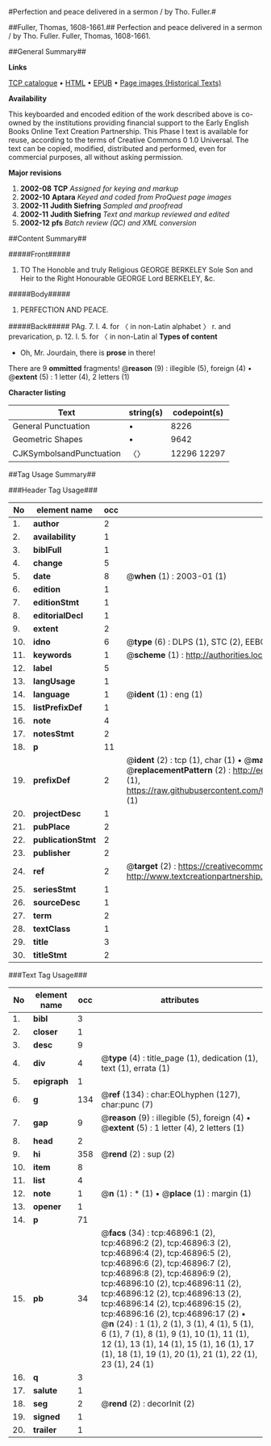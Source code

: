 #Perfection and peace delivered in a sermon / by Tho. Fuller.#

##Fuller, Thomas, 1608-1661.##
Perfection and peace delivered in a sermon / by Tho. Fuller.
Fuller, Thomas, 1608-1661.

##General Summary##

**Links**

[TCP catalogue](http://www.ota.ox.ac.uk/tcp/)  • 
[HTML](http://tei.it.ox.ac.uk/tcp/Texts-HTML/free/A40/A40680.html)  • 
[EPUB](http://tei.it.ox.ac.uk/tcp/Texts-EPUB/free/A40/A40680.epub) • 
[Page images (Historical Texts)](https://data.historicaltexts.jisc.ac.uk/view?pubId=eebo-11223658e&pageId=eebo-11223658e-46896-1)

**Availability**

This keyboarded and encoded edition of the
	       work described above is co-owned by the institutions
	       providing financial support to the Early English Books
	       Online Text Creation Partnership. This Phase I text is
	       available for reuse, according to the terms of Creative
	       Commons 0 1.0 Universal. The text can be copied,
	       modified, distributed and performed, even for
	       commercial purposes, all without asking permission.

**Major revisions**

1. __2002-08__ __TCP__ *Assigned for keying and markup*
1. __2002-10__ __Aptara__ *Keyed and coded from ProQuest page images*
1. __2002-11__ __Judith Siefring__ *Sampled and proofread*
1. __2002-11__ __Judith Siefring__ *Text and markup reviewed and edited*
1. __2002-12__ __pfs__ *Batch review (QC) and XML conversion*

##Content Summary##

#####Front#####

1. TO
The Honoble and truly Religious
GEORGE BERKELEY
Sole Son and Heir to the Right
Honourable GEORGE Lord
BERKELEY, &c.

#####Body#####

1. PERFECTION
AND
PEACE.

#####Back#####
PAg. 7. l. 4. for 〈 in non-Latin alphabet 〉 r. and prevarication, p. 12.
l. 5. for 〈 in non-Latin al
**Types of content**

  * Oh, Mr. Jourdain, there is **prose** in there!

There are 9 **ommitted** fragments! 
 @__reason__ (9) : illegible (5), foreign (4)  •  @__extent__ (5) : 1 letter (4), 2 letters (1)

**Character listing**


|Text|string(s)|codepoint(s)|
|---|---|---|
|General Punctuation|•|8226|
|Geometric Shapes|▪|9642|
|CJKSymbolsandPunctuation|〈〉|12296 12297|

##Tag Usage Summary##

###Header Tag Usage###

|No|element name|occ|attributes|
|---|---|---|---|
|1.|__author__|2||
|2.|__availability__|1||
|3.|__biblFull__|1||
|4.|__change__|5||
|5.|__date__|8| @__when__ (1) : 2003-01 (1)|
|6.|__edition__|1||
|7.|__editionStmt__|1||
|8.|__editorialDecl__|1||
|9.|__extent__|2||
|10.|__idno__|6| @__type__ (6) : DLPS (1), STC (2), EEBO-CITATION (1), OCLC (1), VID (1)|
|11.|__keywords__|1| @__scheme__ (1) : http://authorities.loc.gov/ (1)|
|12.|__label__|5||
|13.|__langUsage__|1||
|14.|__language__|1| @__ident__ (1) : eng (1)|
|15.|__listPrefixDef__|1||
|16.|__note__|4||
|17.|__notesStmt__|2||
|18.|__p__|11||
|19.|__prefixDef__|2| @__ident__ (2) : tcp (1), char (1)  •  @__matchPattern__ (2) : ([0-9\-]+):([0-9IVX]+) (1), (.+) (1)  •  @__replacementPattern__ (2) : http://eebo.chadwyck.com/downloadtiff?vid=$1&page=$2 (1), https://raw.githubusercontent.com/textcreationpartnership/Texts/master/tcpchars.xml#$1 (1)|
|20.|__projectDesc__|1||
|21.|__pubPlace__|2||
|22.|__publicationStmt__|2||
|23.|__publisher__|2||
|24.|__ref__|2| @__target__ (2) : https://creativecommons.org/publicdomain/zero/1.0/ (1), http://www.textcreationpartnership.org/docs/. (1)|
|25.|__seriesStmt__|1||
|26.|__sourceDesc__|1||
|27.|__term__|2||
|28.|__textClass__|1||
|29.|__title__|3||
|30.|__titleStmt__|2||


###Text Tag Usage###

|No|element name|occ|attributes|
|---|---|---|---|
|1.|__bibl__|3||
|2.|__closer__|1||
|3.|__desc__|9||
|4.|__div__|4| @__type__ (4) : title_page (1), dedication (1), text (1), errata (1)|
|5.|__epigraph__|1||
|6.|__g__|134| @__ref__ (134) : char:EOLhyphen (127), char:punc (7)|
|7.|__gap__|9| @__reason__ (9) : illegible (5), foreign (4)  •  @__extent__ (5) : 1 letter (4), 2 letters (1)|
|8.|__head__|2||
|9.|__hi__|358| @__rend__ (2) : sup (2)|
|10.|__item__|8||
|11.|__list__|4||
|12.|__note__|1| @__n__ (1) : * (1)  •  @__place__ (1) : margin (1)|
|13.|__opener__|1||
|14.|__p__|71||
|15.|__pb__|34| @__facs__ (34) : tcp:46896:1 (2), tcp:46896:2 (2), tcp:46896:3 (2), tcp:46896:4 (2), tcp:46896:5 (2), tcp:46896:6 (2), tcp:46896:7 (2), tcp:46896:8 (2), tcp:46896:9 (2), tcp:46896:10 (2), tcp:46896:11 (2), tcp:46896:12 (2), tcp:46896:13 (2), tcp:46896:14 (2), tcp:46896:15 (2), tcp:46896:16 (2), tcp:46896:17 (2)  •  @__n__ (24) : 1 (1), 2 (1), 3 (1), 4 (1), 5 (1), 6 (1), 7 (1), 8 (1), 9 (1), 10 (1), 11 (1), 12 (1), 13 (1), 14 (1), 15 (1), 16 (1), 17 (1), 18 (1), 19 (1), 20 (1), 21 (1), 22 (1), 23 (1), 24 (1)|
|16.|__q__|3||
|17.|__salute__|1||
|18.|__seg__|2| @__rend__ (2) : decorInit (2)|
|19.|__signed__|1||
|20.|__trailer__|1||
